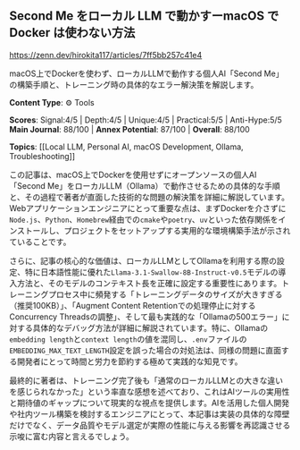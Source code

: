 ## Second Me をローカル LLM で動かすーmacOS で Docker は使わない方法

https://zenn.dev/hirokita117/articles/7ff5bb257c41e4

macOS上でDockerを使わず、ローカルLLMで動作する個人AI「Second Me」の構築手順と、トレーニング時の具体的なエラー解決策を解説します。

**Content Type**: ⚙️ Tools

**Scores**: Signal:4/5 | Depth:4/5 | Unique:4/5 | Practical:5/5 | Anti-Hype:5/5
**Main Journal**: 88/100 | **Annex Potential**: 87/100 | **Overall**: 88/100

**Topics**: [[Local LLM, Personal AI, macOS Development, Ollama, Troubleshooting]]

この記事は、macOS上でDockerを使用せずにオープンソースの個人AI「Second Me」をローカルLLM（Ollama）で動作させるための具体的な手順と、その過程で著者が直面した技術的な問題の解決策を詳細に解説しています。Webアプリケーションエンジニアにとって重要な点は、まずDockerを介さずに`Node.js`、`Python`、`Homebrew`経由での`cmake`や`poetry`、`uv`といった依存関係をインストールし、プロジェクトをセットアップする実用的な環境構築手法が示されていることです。

さらに、記事の核心的な価値は、ローカルLLMとしてOllamaを利用する際の設定、特に日本語性能に優れた`Llama-3.1-Swallow-8B-Instruct-v0.5`モデルの導入方法と、そのモデルのコンテキスト長を正確に設定する重要性にあります。トレーニングプロセス中に頻発する「トレーニングデータのサイズが大きすぎる（推奨100KB）」、「Augment Content Retentionでの処理停止に対するConcurrency Threadsの調整」、そして最も実践的な「Ollamaの500エラー」に対する具体的なデバッグ方法が詳細に解説されています。特に、Ollamaの`embedding length`と`context length`の値を混同し、`.env`ファイルの`EMBEDDING_MAX_TEXT_LENGTH`設定を誤った場合の対処法は、同様の問題に直面する開発者にとって時間と労力を節約する極めて実践的な知見です。

最終的に著者は、トレーニング完了後も「通常のローカルLLMとの大きな違いを感じられなかった」という率直な感想を述べており、これはAIツールの実用性と期待値のギャップについて現実的な視点を提供します。AIを活用した個人開発や社内ツール構築を検討するエンジニアにとって、本記事は実装の具体的な障壁だけでなく、データ品質やモデル選定が実際の性能に与える影響を再認識させる示唆に富む内容と言えるでしょう。